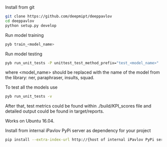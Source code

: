 Install from git
```sh
git clone https://github.com/deepmipt/deeppavlov
cd deeppavlov
python setup.py develop
```

Run model training
```sh
pyb train_<model_name>
```
Run model testing
```sh
pyb run_unit_tests -P unittest_test_method_prefix="test_<model_name>"
```
where <model_name> should be replaced with the name of the model from the library: ner, paraphraser, insults, squad.

To test all the models use
```sh
pyb run_unit_tests -v
```
After that, test metrics could be found within ./build/KPI_scores file and detailed output could be found in target/reports.

Works on Ubuntu 16.04.

Install from internal iPavlov PyPi server as dependency for your project
```sh
pip install --extra-index-url http://{host of internal iPavlov PyPi server}:{port}/ --trusted-host {host of internal iPavlov PyPi server} deeppavlov```
